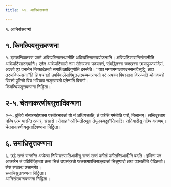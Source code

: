 ```yaml
---
title: ०१. आनिसंसवग्गो

---
```

१. आनिसंसवग्गो  


## १. किमत्थियसुत्तवण्णना

१. दसकनिपातस्स पठमे अविप्पटिसारत्थानीति अविप्पटिसारप्पयोजनानि। अविप्पटिसारानिसंसानीति अविप्पटिसारुदयानि। एतेन अविप्पटिसारो नाम सीलस्स्स उदयमत्तं, संवद्धितस्स रुक्खस्स छायापुप्फसदिसं, अञ्ञो एव पनानेन निप्फादेतब्बो समाधिआदिगुणोति दस्सेति। ‘‘याव मग्गामग्गञाणदस्सनविसुद्धि, ताव तरुणविपस्सना’’ति हि वचनतो उपक्किलेसविमुत्तउदयब्बयञाणतो परं अयञ्च विपस्सना विरज्जति योगावचरो विरत्तो पुरिसो विय भरियाय सङ्खारतो एतेनाति विरागो।  
किमत्थियसुत्तवण्णना निट्ठिता।  


## २-५. चेतनाकरणीयसुत्तादिवण्णना

२-५. दुतिये संसारमहोघस्स परतीरभावतो यो नं अधिगच्छति, तं पारेति गमेतीति पारं, निब्बानम्। तब्बिदूरताय नत्थि एत्थ पारन्ति अपारं, संसारो। तेनाह ‘‘ओरिमतीरभूता तेभूमकवट्टा’’तिआदि। ततियादीसु नत्थि वत्तब्बम्।  
चेतनाकरणीयसुत्तादिवण्णना निट्ठिता।  


## ६. समाधिसुत्तवण्णना

६. छट्ठे सन्तं सन्तन्ति अप्पेत्वा निसिन्नस्सातिआदीसु सन्तं सन्तं पणीतं पणीतन्तिआदीनि वदति। इमिना पन आकारेन तं पटिविज्झित्वा तत्थ चित्तं उपसंहरतो फलसमापत्तिसङ्खातो चित्तुप्पादो तथा पवत्ततीति वेदितब्बो। सेसं सब्बत्थ उत्तानमेव।  
समाधिसुत्तवण्णना निट्ठिता।  
आनिसंसवग्गवण्णना निट्ठिता।  